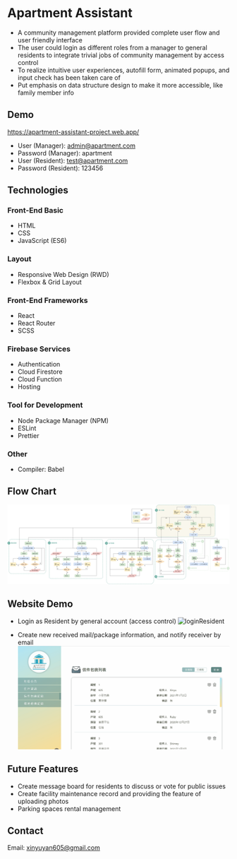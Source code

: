 # Apartment Assistant

* A community management platform provided complete user flow and user friendly interface
* The user could login as different roles from a manager to general residents to integrate trivial jobs of community management by access control
* To realize intuitive user experiences, autofill form, animated popups, and input check has been taken care of
* Put emphasis on data structure design to make it more accessible, like family member info

## Demo

https://apartment-assistant-project.web.app/  

* User (Manager): admin@apartment.com  
* Password (Manager): apartment
* User (Resident): test@apartment.com
* Password (Resident): 123456

## Technologies

### Front-End Basic

* HTML
* CSS
* JavaScript (ES6)

### Layout

* Responsive Web Design (RWD)
* Flexbox & Grid Layout

### Front-End Frameworks

* React
* React Router
* SCSS

### Firebase Services

* Authentication
* Cloud Firestore
* Cloud Function
* Hosting

### Tool for Development

* Node Package Manager (NPM)
* ESLint
* Prettier

### Other
* Compiler: Babel

## Flow Chart
![flowChart](https://raw.githubusercontent.com/xinyu605/apartment-assistant/main/apartment-assistant/Apartment_Assistant_Flow_chart.v2.png)

## Website Demo

* Login as Resident by general account (access control)
![loginResident](https://github.com/xinyu605/apartment-assistant/blob/main/apartment-assistant/loginProcessResident.gif?raw=true)  

* Create new received mail/package information, and notify receiver by email
![screenshot](https://raw.githubusercontent.com/xinyu605/apartment-assistant/main/apartment-assistant/createMailProcess.gif)

## Future Features

* Create message board for residents to discuss or vote for public issues
* Create facility maintenance record and providing the feature of uploading photos
* Parking spaces rental management

## Contact
Email: xinyuyan605@gmail.com
